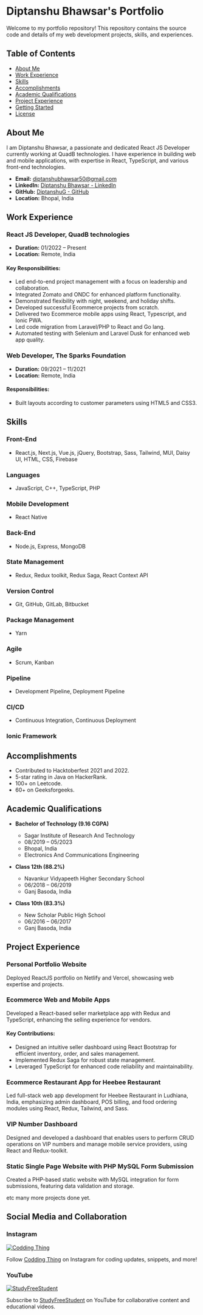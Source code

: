 # Diptanshu Bhawsar's Portfolio

Welcome to my portfolio repository! This repository contains the source code and details of my web development projects, skills, and experiences.

## Table of Contents

- [About Me](#about-me)
- [Work Experience](#work-experience)
- [Skills](#skills)
- [Accomplishments](#accomplishments)
- [Academic Qualifications](#academic-qualifications)
- [Project Experience](#project-experience)
- [Getting Started](#getting-started)
- [License](#license)

## About Me

I am Diptanshu Bhawsar, a passionate and dedicated React JS Developer currently working at QuadB technologies. I have experience in building web and mobile applications, with expertise in React, TypeScript, and various front-end technologies.

- **Email:** diptanshubhawsar50@gmail.com
- **LinkedIn:** [Diptanshu Bhawsar - LinkedIn](https://www.linkedin.com/in/diptanshu-bhawsar-503b201aa/)
- **GitHub:** [DiptanshuG - GitHub](https://github.com/DiptanshuG)
- **Location:** Bhopal, India

## Work Experience

### React JS Developer, QuadB technologies

- **Duration:** 01/2022 – Present
- **Location:** Remote, India

#### Key Responsibilities:

- Led end-to-end project management with a focus on leadership and collaboration.
- Integrated Zomato and ONDC for enhanced platform functionality.
- Demonstrated flexibility with night, weekend, and holiday shifts.
- Developed successful Ecommerce projects from scratch.
- Delivered two Ecommerce mobile apps using React, Typescript, and Ionic PWA.
- Led code migration from Laravel/PHP to React and Go lang.
- Automated testing with Selenium and Laravel Dusk for enhanced web app quality.

### Web Developer, The Sparks Foundation

- **Duration:** 09/2021 – 11/2021
- **Location:** Remote, India

#### Responsibilities:

- Built layouts according to customer parameters using HTML5 and CSS3.

## Skills

### Front-End

- React.js, Next.js, Vue.js, jQuery, Bootstrap, Sass, Tailwind, MUI, Daisy UI, HTML, CSS, Firebase

### Languages

- JavaScript, C++, TypeScript, PHP

### Mobile Development

- React Native

### Back-End

- Node.js, Express, MongoDB

### State Management

- Redux, Redux toolkit, Redux Saga, React Context API

### Version Control

- Git, GitHub, GitLab, Bitbucket

### Package Management

- Yarn

### Agile

- Scrum, Kanban

### Pipeline

- Development Pipeline, Deployment Pipeline

### CI/CD

- Continuous Integration, Continuous Deployment

### Ionic Framework

## Accomplishments

- Contributed to Hacktoberfest 2021 and 2022.
- 5-star rating in Java on HackerRank.
- 100+ on Leetcode.
- 60+ on Geeksforgeeks.

## Academic Qualifications

- **Bachelor of Technology (9.16 CGPA)**
  - Sagar Institute of Research And Technology
  - 08/2019 – 05/2023
  - Bhopal, India
  - Electronics And Communications Engineering

- **Class 12th (88.2%)**
  - Navankur Vidyapeeth Higher Secondary School
  - 06/2018 – 06/2019
  - Ganj Basoda, India

- **Class 10th (83.3%)**
  - New Scholar Public High School
  - 06/2016 – 06/2017
  - Ganj Basoda, India

## Project Experience

### Personal Portfolio Website

Deployed ReactJS portfolio on Netlify and Vercel, showcasing web expertise and projects.

### Ecommerce Web and Mobile Apps

Developed a React-based seller marketplace app with Redux and TypeScript, enhancing the selling experience for vendors.

#### Key Contributions:

- Designed an intuitive seller dashboard using React Bootstrap for efficient inventory, order, and sales management.
- Implemented Redux Saga for robust state management.
- Leveraged TypeScript for enhanced code reliability and maintainability.

### Ecommerce Restaurant App for Heebee Restaurant

Led full-stack web app development for Heebee Restaurant in Ludhiana, India, emphasizing admin dashboard, POS billing, and food ordering modules using React, Redux, Tailwind, and Sass.

### VIP Number Dashboard

Designed and developed a dashboard that enables users to perform CRUD operations on VIP numbers and manage mobile service providers, using React and Redux-toolkit.

### Static Single Page Website with PHP MySQL Form Submission

Created a PHP-based static website with MySQL integration for form submissions, featuring data validation and storage.


etc many more projects done yet.

## Social Media and Collaboration

### Instagram

[![Codding Thing](https://img.shields.io/badge/Codding_Thing-Instagram-orange?style=for-the-badge&logo=instagram)](https://www.instagram.com/codding_thing/)

Follow [Codding Thing](https://www.instagram.com/codding_thing/) on Instagram for coding updates, snippets, and more!

### YouTube

[![StudyFreeStudent](https://img.shields.io/badge/StudyFreeStudent-YouTube-red?style=for-the-badge&logo=youtube)](https://www.youtube.com/@StudyFreeStudent)

Subscribe to [StudyFreeStudent](https://www.youtube.com/@StudyFreeStudent) on YouTube for collaborative content and educational videos.

